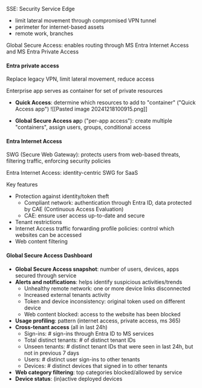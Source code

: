 SSE: Security Service Edge
- limit lateral movement through compromised VPN tunnel
- perimeter for internet-based assets
- remote work, branches

Global Secure Access: enables routing through MS Entra Internet Access and MS Entra Private Access

#### Entra private access

Replace legacy VPN, limit lateral movement, reduce access

Enterprise app serves as container for set of private resources
- **Quick Access**: determine which resources to add to "container" ("Quick Access app")
![[Pasted image 20241218100915.png]]

- **Global Secure Access ap**p ("per-app access"): create multiple "containers", assign users, groups, conditional access
#### Entra Internet Access

SWG (Secure Web Gateway): protects users from web-based threats, filtering traffic, enforcing security policies

Entra Internet Access: identity-centric SWG for SaaS

Key features
- Protection against identity/token theft
	- Compliant network: authentication through Entra ID, data protected by CAE (Continuous Access Evaluation)
	- CAE: ensure user access up-to-date and secure
- Tenant restrictions
- Internet Access traffic forwarding profile policies: control which websites can be accessed
- Web content filtering
#### Global Secure Access Dashboard

- **Global Secure Access snapshot**: number of users, devices, apps secured through service
- **Alerts and notifications**: helps identify suspicious activities/trends
	- Unhealthy remote network: one or more device links disconnected
	- Increased external tenants activity
	- Token and device inconsistency: original token used on different device
	- Web content blocked: access to the website has been blocked
- **Usage profiling**: pattern (internet access, private access, ms 365)
- **Cross-tenant access** (all in last 24h)
	- Sign-ins: \# sign-ins through Entra ID to MS services
	- Total distinct tenants: \# of distinct tenant IDs
	- Unseen tenants: \# distinct tenant IDs that were seen in last 24h, but not in previous 7 days
	- Users: \# distinct user sign-ins to other tenants
	- Devices: \# distinct devices that signed in to other tenants
- **Web category filtering**: top categories blocked/allowed by service
- **Device status**: (in)active deployed devices

